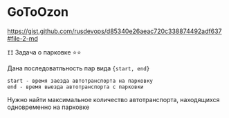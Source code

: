 # GoToOzon
https://gist.github.com/rusdevops/d85340e26aeac720c338874492adf637#file-2-md

`II` Задача о парковке ⭐⭐

Дана последоватльность пар вида `{start, end}`
```
start - время заезда автотранспорта на парковку
end - время выезда автотранспорта с парковки
```
Нужно найти максимальное количество автотранспорта, находящихся одновременно на парковке

